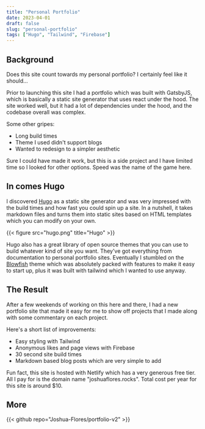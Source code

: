 ```yaml
---
title: "Personal Portfolio"
date: 2023-04-01
draft: false
slug: "personal-portfolio"
tags: ["Hugo", "Tailwind", "Firebase"]
---
```


## Background

Does this site count towards my personal portfolio? I certainly feel like it should...

Prior to launching this site I had a portfolio which was built with GatsbyJS, which is basically a static site generator that uses react under the hood. The site worked well, but it had a lot of dependencies under the hood, and the codebase overall was complex.

Some other gripes:

- Long build times
- Theme I used didn't support blogs
- Wanted to redesign to a simpler aesthetic

Sure I could have made it work, but this is a side project and I have limited time so I looked for other options. Speed was the name of the game here.

## In comes Hugo

I discovered [Hugo](https://gohugo.io) as a static site generator and was very impressed with the build times and how fast you could spin up a site. In a nutshell, it takes markdown files and turns them into static sites based on HTML templates which you can modify on your own.

{{< figure src="hugo.png" title="Hugo" >}}

Hugo also has a great library of open source themes that you can use to build whatever kind of site you want. They've got everything from documentation to personal portfolio sites. Eventually I stumbled on the [Blowfish](https://blowfish.page/) theme which was absolutely packed with features to make it easy to start up, plus it was built with tailwind which I wanted to use anyway.

## The Result

After a few weekends of working on this here and there, I had a new portfolio site that made it easy for me to show off projects that I made along with some commentary on each project.

Here's a short list of improvements:

- Easy styling with Tailwind
- Anonymous likes and page views with Firebase
- 30 second site build times
- Markdown based blog posts which are very simple to add

Fun fact, this site is hosted with Netlify which has a very generous free tier. All I pay for is the domain name "joshuaflores.rocks". Total cost per year for this site is around $10.

## More

{{< github repo="Joshua-Flores/portfolio-v2" >}}
